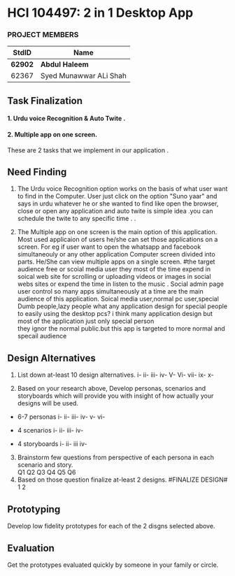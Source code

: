 
# HCI 104497: 2 in 1 Desktop App #
### PROJECT MEMBERS ###
StdID | Name
------------ | -------------
**62902** | **Abdul Haleem** <!--this is the group leader in bold-->
62367 | Syed Munawwar ALi Shah 
<!-- Replace name and student ids with acutally group member names and ids-->


## Task Finalization ##
#### 1. Urdu voice Recognition & Auto Twite . ####
#### 2. Multiple app on one screen. ####

These are 2 tasks that we implement in our application .


## Need Finding ##
1. The Urdu voice Recognition option works on the basis of what user want to find in the Computer. User just click on the option "Suno yaar" and says in urdu whatever he or she wanted to find like open the browser, close or open any application and auto twite is simple idea .you can schedule the twite to any specific time .   .

2. The Multiple app on one screen is the main option of this application. Most used applicaion of users he/she can set those applications on a screen. For eg if user want to open the whatsapp and facebook simultaneouly or any other application Computer screen divided into parts. He/She can view multiple apps on a single screen.
#the target audience  free or scoial media user  they most of the time expend in soical web site for scrolling or uploading videos or images in social webs sites or expend the time in listen to the music .
Social admin page user control so many apps simultaneously at a time are the main audience of this application.
Soical media user,normal pc user,special Dumb people,lazy people 
what any application design for special people to easily using the desktop pcs?
i think many application design but most of the application just only special person  
they  ignor the normal public.but this app is targeted to more  normal and specail audience  

## Design Alternatives ##

1) List down at-least 10 design alternatives.
 i-
 ii-
 iii-
 iv-
 V-
 Vi-
 vii-
 ix-
 x-

2) Based on your research above, Develop personas, scenarios and storyboards which will provide you with insight of how actually your designs will be used.
- 6-7 personas
  i-
  ii-
  iii-
  iv-
  v-
  vi-
  
- 4 scenarios
  i-
  ii-
  iii-
  iv-
- 4 storyboards
   i-
   ii-
   iii
   iv-
3) Brainstorm few questions from perspective of each persona in each scenario and story.  
  Q1
  Q2
  Q3
  Q4
  Q5
  Q6
4) Based on those question finalize at-least 2 designs.
          #FINALIZE DESIGN#
1
2
## Prototyping ##
Develop low fidelity prototypes for each of the 2 disgns selected above. 


## Evaluation ##
Get the prototypes evaluated quickly by someone in your family or circle.  
